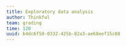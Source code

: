 ```yaml
---
title: Exploratory data analysis
author: Thinkful
team: grading
time: 120
uuid: b4dc6f50-0332-425b-82a3-ae68eef15c08
---
```


<jupyter notebook-name="model_prep_exploratory_data_analysis" course-code="DSBC" />
